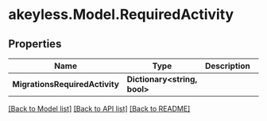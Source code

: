 # akeyless.Model.RequiredActivity

## Properties

Name | Type | Description | Notes
------------ | ------------- | ------------- | -------------
**MigrationsRequiredActivity** | **Dictionary&lt;string, bool&gt;** |  | [optional] 

[[Back to Model list]](../README.md#documentation-for-models) [[Back to API list]](../README.md#documentation-for-api-endpoints) [[Back to README]](../README.md)


